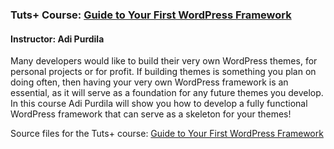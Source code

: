 ### Tuts+ Course: [Guide to Your First WordPress Framework](https://code.tutsplus.com/courses/guide-to-your-first-wordpress-framework)
#### Instructor: Adi Purdila

Many developers would like to build their very own WordPress themes, for personal projects or for profit. If building themes is something you plan on doing often, then having your very own WordPress framework is an essential, as it will serve as a foundation for any future themes you develop. In this course Adi Purdila will show you how to develop a fully functional WordPress framework that can serve as a skeleton for your themes!

Source files for the Tuts+ course: [Guide to Your First WordPress Framework](https://code.tutsplus.com/courses/guide-to-your-first-wordpress-framework)
